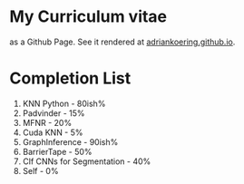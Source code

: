 # My Curriculum vitae

as a Github Page. See it rendered at [adriankoering.github.io](https://adriankoering.github.io/).


# Completion List
1. KNN Python - 80ish%
2. Padvinder - 15%
3. MFNR - 20%
4. Cuda KNN - 5%
5. GraphInference - 90ish%
6. BarrierTape - 50%
7. Clf CNNs for Segmentation - 40%
8. Self - 0%
